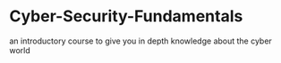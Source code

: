# Cyber-Security-Fundamentals
an introductory course to give you in depth knowledge about the cyber world
